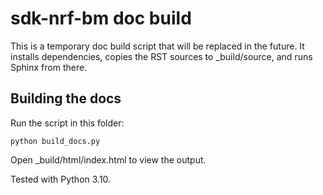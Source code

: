 # sdk-nrf-bm doc build
This is a temporary doc build script that will be replaced in the future.
It installs dependencies, copies the RST sources to _build/source, and runs Sphinx from there.

## Building the docs

Run the script in this folder:
   ```
   python build_docs.py
   ```

Open _build/html/index.html to view the output.

Tested with Python 3.10.
